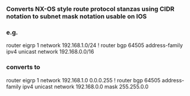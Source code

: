 ### Converts NX-OS style route protocol stanzas using CIDR notation to subnet mask notation usable on IOS

### e.g.
router eigrp 1
  network 192.168.1.0/24
!
router bgp 64505
  address-family ipv4 unicast
    network 192.168.0.0/16

### converts to ###

router eigrp 1
  network 192.168.1.0 0.0.0.255 
!
router bgp 64505
  address-family ipv4 unicast
    network 192.168.0.0 mask 255.255.0.0 